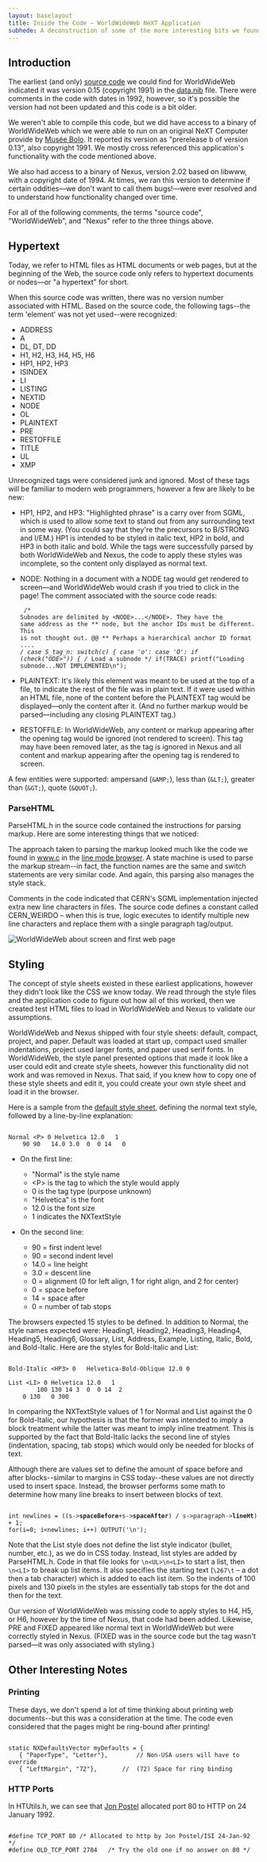 ```yaml
---
layout: baselayout
title: Inside the Code — WorldWideWeb NeXT Application
subhede: A deconstruction of some of the more interesting bits we found hiding in the WorldWideWeb source code
---
```


<section>

## Introduction

The earliest (and only) <a href="https://github.com/cynthia/WorldWideWeb">source code</a> we could find for WorldWideWeb indicated it was version 0.15 (copyright 1991) in the <a href="https://github.com/cynthia/WorldWideWeb/blob/master/NextStep/Implementation/WorldWideWeb.nib/data.nib">data.nib</a> file. There were comments in the code with dates in 1992, however, so it's possible the version had not been updated and this code is a bit older. 

We weren't able to compile this code, but we did have access to a binary of WorldWideWeb which we were able to run on an original NeXT Computer provide by <a href="https://www.bolo.ch/">Mus&eacute;e Bolo</a>. It reported its version as "prerelease b of version 0.13", also copyright 1991. We mostly cross referenced this application's functionality with the code mentioned above. 

We also had access to a binary of Nexus, version 2.02 based on libwww, with a copyright date of 1994. At times, we ran this version to determine if certain oddities&mdash;we don't want to call them bugs!&mdash;were ever resolved and to understand how functionality changed over time. 

For all of the following comments, the terms "source code", "WorldWideWeb", and "Nexus" refer to the three things above. 

## Hypertext

Today, we refer to HTML files as HTML documents or web pages, but at the beginning of the Web, the source code only refers to hypertext documents or nodes&mdash;or "a hypertext" for short. 

When this source code was written, there was no version number associated with HTML. Based on the source code, the following tags--the term 'element' was not yet used--were recognized:

- ADDRESS
- A
- DL, DT, DD
- H1, H2, H3, H4, H5, H6
- HP1, HP2, HP3
- ISINDEX
- LI
- LISTING
- NEXTID
- NODE
- OL
- PLAINTEXT
- PRE
- RESTOFFILE
- TITLE
- UL
- XMP

Unrecognized tags were considered junk and ignored. Most of these tags will be familiar to modern web programmers, however a few are likely to be new:

- HP1, HP2, and HP3: "Highlighted phrase" is a carry over from SGML, which is used to allow some text to stand out from any surrounding text in some way. (You could say that they're the precursors to B/STRONG and I/EM.) HP1 is intended to be styled in italic text, HP2 in bold, and HP3 in both italic and bold. While the tags were successfully parsed by both WorldWideWeb and Nexus, the code to apply these styles was incomplete, so the content only displayed as normal text. 

- NODE: Nothing in a document with a NODE tag would get rendered to screen&mdash;and WorldWideWeb would crash if you tried to click in the page! The comment associated with the source code reads:<pre><code>
/* Subnodes are delimited by &lt;NODE&gt;...&lt;/NODE&gt;. They have the same address as the
** node, but the anchor IDs must be different. This is not thought out.	@@
** Perhaps a hierarchical anchor ID format ....
*/
case S_tag_n:
    switch(c) {
    case 'o':
    case 'O':	if (check("ODE&gt;")) {	/* Load a subnode */
		    if(TRACE)  printf("Loading subnode...NOT IMPLEMENTED\n");</code></pre>

- PLAINTEXT: It's likely this element was meant to be used at the top of a file, to indicate the rest of the file was in plain text. If it were used within an HTML file, none of the content before the PLAINTEXT tag would be displayed&mdash;only the content after it. (And no further markup would be parsed&mdash;including any closing PLAINTEXT tag.)

- RESTOFFILE: In WorldWideWeb, any content or markup appearing after the opening tag would be ignored (not rendered to screen). This tag may have been removed later, as the tag is ignored in Nexus and all content and markup appearing after the opening tag is rendered to screen. 

A few entities were supported: ampersand (<code>&amp;AMP;</code>), less than (<code>&amp;LT;</code>), greater than (<code>&amp;GT;</code>), quote (<code>&amp;QUOT;</code>).


### ParseHTML

ParseHTML.h in the source code contained the instructions for parsing markup. Here are some interesting things that we noticed: 

The approach taken to parsing the markup looked much like the code we found in www.c in the <a href="http://line-mode.cern.ch">line mode browser</a>. A state machine is used to parse the markup stream--in fact, the function names are the same and switch statements are very similar code. And again, this parsing also manages the style stack.

Comments in the code indicated that CERN's SGML implementation injected extra new line characters in files. The source code defines a constant called CERN_WEIRDO – when this is true, logic executes to identify multiple new line characters and replace them with a single paragraph tag/output.

</section>

<section>

![WorldWideWeb about screen and first web page](/images/screenshots/next_screenshot_02.png)

## Styling 

The concept of style sheets existed in these earliest applications, however they didn't look like the CSS we know today. We read through the style files and the application code to figure out how all of this worked, then we created test HTML files to load in WorldWideWeb and Nexus to validate our assumptions. 

WorldWideWeb and Nexus shipped with four style sheets: default, compact, project, and paper. Default was loaded at start up, compact used smaller indentations, project used larger fonts, and paper used serif fonts. In WorldWideWeb, the style panel presented options that made it look like a user could edit and create style sheets, however this functionality did not work and was removed in Nexus. That said, if you knew how to copy one of these style sheets and edit it, you could create your own style sheet and load it in the browser.

Here is a sample from the <a href="https://github.com/cynthia/WorldWideWeb/blob/master/NextStep/Implementation/WorldWideWeb.app/default.style">default style sheet</a>, defining the normal text style, followed by a line-by-line explanation:
<pre><code>
Normal &lt;P&gt; 0 Helvetica 12.0   1
	90 90	14.0 3.0  0  0 14	0</code></pre>

- On the first line:
  - "Normal" is the style name
  - &lt;P&gt; is the tag to which the style would apply
  - 0 is the tag type (purpose unknown)
  - "Helvetica" is the font
  - 12.0 is the font size
  - 1 indicates the NXTextStyle

- On the second line:
  - 90 = first indent level
  - 90 = second indent level
  - 14.0 = line height
  - 3.0 = descent line
  - 0 = alignment (0 for left align, 1 for right align, and 2 for center)
  - 0 = space before
  - 14 = space after
  - 0 = number of tab stops

The browsers expected 15 styles to be defined. In addition to Normal, the style names expected were: Heading1, Heading2, Heading3, Heading4, Heading5, Heading6, Glossary, List, Address, Example, Listing, Italic, Bold, and Bold-Italic. Here are the styles for Bold-Italic and List:
<pre><code>
Bold-Italic &lt;HP3&gt; 0	Helvetica-Bold-Oblique 12.0	0

List &lt;LI&gt; 0 Helvetica 12.0   1
        100 130	14 3  0  0 14  2
	0 130	0 300</code></pre>

In comparing the NXTextStyle values of 1 for Normal and List against the 0 for Bold-Italic, our hypothesis is that the former was intended to imply a block treatment while the latter was meant to imply inline treatment. This is supported by the fact that Bold-Italic lacks the second line of styles (indentation, spacing, tab stops) which would only be needed for blocks of text. 

Although there are values set to define the amount of space before and after blocks--similar to margins in CSS today--these values are not directly used to insert space. Instead, the browser performs some math to determine how many line breaks to insert between blocks of text. 
<pre><code>
int newlines = ((s-&gt;<b>spaceBefore</b>+s-&gt;<b>spaceAfter</b>) / s-&gt;paragraph-&gt;<b>lineHt</b>) + 1;
for(i=0; i&lt;newlines; i++) OUTPUT('\n');</code></pre>

Note that the List style does not define the list style indicator (bullet, number, etc.), as we do in CSS today. Instead, list styles are added by ParseHTML.h. Code in that file looks for <code>\n&lt;UL&gt;\n&lt;LI&gt;</code> to start a list, then <code>\n&lt;LI&gt;</code> to break up list items. It also specifies the starting text (<code>\267\t</code> – a dot then a tab character) which is added to each list item. So the indents of 100 pixels and 130 pixels in the styles are essentially tab stops for the dot and then for the text. 

Our version of WorldWideWeb was missing code to apply styles to H4, H5, or H6, however by the time of Nexus, that code had been added. Likewise, PRE and FIXED appeared like normal text in WorldWideWeb but were correctly styled in Nexus. (FIXED was in the source code but the tag wasn't parsed&mdash;it was only associated with styling.)

## Other Interesting Notes

### Printing
These days, we don't spend a lot of time thinking about printing web documents--but this was a consideration at the time. The code even considered that the pages might be ring-bound after printing!

<pre><code>
static NXDefaultsVector myDefaults = {
   { "PaperType", "Letter"},		// Non-USA users will have to override
   { "LeftMargin", "72"},		//  (72) Space for ring binding</code></pre>

### HTTP Ports
In HTUtils.h, we can see that <a href="https://en.wikipedia.org/wiki/Jon_Postel">Jon Postel</a> allocated port 80 to HTTP on 24 January 1992. 

<pre><code>
#define TCP_PORT 80	/* Allocated to http by Jon Postel/ISI 24-Jan-92 */
#define OLD_TCP_PORT 2784	/* Try the old one if no answer on 80 */</code></pre>

</section>